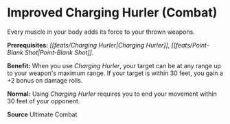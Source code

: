 ﻿---
cssclass: [feats]

---
# Improved Charging Hurler (Combat)

Every muscle in your body adds its force to your thrown weapons.

**Prerequisites:** _[[feats/Charging Hurler|Charging Hurler]]_, _[[feats/Point-Blank Shot|Point-Blank Shot]]_.

**Benefit:** When you use _Charging Hurler_, your target can be at any range up to your weapon's maximum range. If your target is within 30 feet, you gain a +2 bonus on damage rolls.

**Normal:** Using _Charging Hurler_ requires you to end your movement within 30 feet of your opponent.

**Source** Ultimate Combat